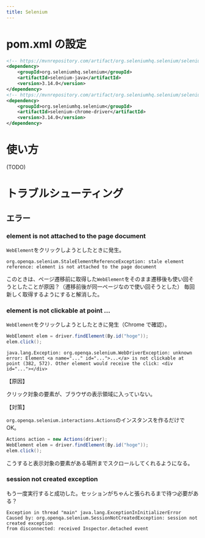 ```yaml
---
title: Selenium
---
```


# pom.xml の設定

```xml
<!-- https://mvnrepository.com/artifact/org.seleniumhq.selenium/selenium-java -->
<dependency>
    <groupId>org.seleniumhq.selenium</groupId>
    <artifactId>selenium-java</artifactId>
    <version>3.14.0</version>
</dependency>
<!-- https://mvnrepository.com/artifact/org.seleniumhq.selenium/selenium-chrome-driver -->
<dependency>
    <groupId>org.seleniumhq.selenium</groupId>
    <artifactId>selenium-chrome-driver</artifactId>
    <version>3.14.0</version>
</dependency>
```

# 使い方

(TODO)

# トラブルシューティング

## エラー

### element is not attached to the page document

`WebElement`をクリックしようとしたときに発生。

```
org.openqa.selenium.StaleElementReferenceException: stale element reference: element is not attached to the page document
```

このときは、ページ遷移前に取得した`WebElement`をそのまま遷移後も使い回そうとしたことが原因？（遷移前後が同一ページなので使い回そうとした）
毎回新しく取得するようにすると解消した。

### element is not clickable at point ...

`WebElement`をクリックしようとしたときに発生（Chrome で確認）。

```java
WebElement elem = driver.findElement(By.id("hoge"));
elem.click();
```

```
java.lang.Exception: org.openqa.selenium.WebDriverException: unknown error: Element <a name="..." id="...">...</a> is not clickable at point (382, 572). Other element would receive the click: <div id="..."></div>
```

【原因】

クリック対象の要素が、ブラウザの表示領域に入っていない。

【対策】

`org.openqa.selenium.interactions.Actions`のインスタンスを作るだけで OK。

```java
Actions action = new Actions(driver);
WebElement elem = driver.findElement(By.id("hoge"));
elem.click();
```

こうすると表示対象の要素がある場所までスクロールしてくれるようになる。

### session not created exception

もう一度実行すると成功した。セッションがちゃんと張られるまで待つ必要がある？

```
Exception in thread "main" java.lang.ExceptionInInitializerError
Caused by: org.openqa.selenium.SessionNotCreatedException: session not created exception
from disconnected: received Inspector.detached event
```

